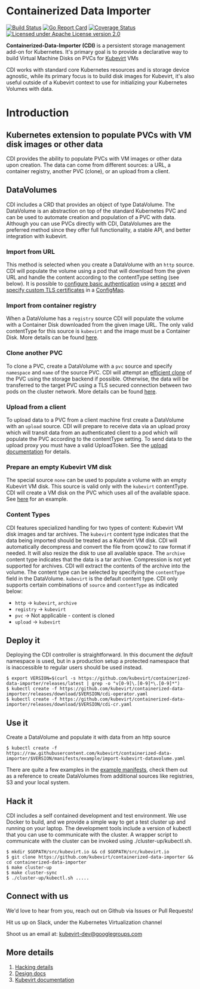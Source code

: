 # Containerized Data Importer

[![Build Status](https://travis-ci.org/kubevirt/containerized-data-importer.svg?branch=master)](https://travis-ci.org/kubevirt/containerized-data-importer)
[![Go Report Card](https://goreportcard.com/badge/github.com/kubevirt/containerized-data-importer)](https://goreportcard.com/report/github.com/kubevirt/containerized-data-importer)
[![Coverage Status](https://img.shields.io/coveralls/kubevirt/containerized-data-importer/master.svg)](https://coveralls.io/github/kubevirt/containerized-data-importer?branch=master)
[![Licensed under Apache License version 2.0](https://img.shields.io/github/license/kubevirt/containerized-data-importer.svg)](https://www.apache.org/licenses/LICENSE-2.0)

**Containerized-Data-Importer (CDI)** is a persistent storage management add-on for Kubernetes.
It's primary goal is to provide a declarative way to build Virtual Machine Disks on PVCs for [Kubevirt](https://github.com/kubevirt/kubevirt) VMs

CDI works with standard core Kubernetes resources and is storage device agnostic, while its primary focus is to build disk images for Kubevirt, it's also useful outside of a Kubevirt context to use for initializing your Kubernetes Volumes with data.


# Introduction

## Kubernetes extension to populate PVCs with VM disk images or other data
CDI provides the ability to populate PVCs with VM images or other data upon creation.  The data can come from different sources: a URL, a container registry, another PVC (clone), or an upload from a client.

## DataVolumes
CDI includes a CRD that provides an object of type DataVolume.  The DataVolume is an abstraction on top of the standard Kubernetes PVC and can be used to automate creation and population of a PVC with data.  Although you can use PVCs directly with CDI, DataVolumes are the preferred method since they offer full functionality, a stable API, and better integration with kubevirt.

### Import from URL

This method is selected when you create a DataVolume with an `http` source.  CDI will populate the volume using a pod that will download from the given URL and handle the content according to the contentType setting (see below).  It is possible to [configure basic authentication](manifests/example/import-kubevirt-datavolume-secret.yaml) using a [secret](manifests/example/endpoint-secret.yaml) and [specify custom TLS certificates](doc/image-from-registry.md#tls-certificate-configuration) in a [ConfigMap](manifests/example/cert-configmap.yaml).

### Import from container registry

When a DataVolume has a `registry` source CDI will populate the volume with a Container Disk downloaded from the given image URL.  The only valid contentType for this source is `kubevirt` and the image must be a Container Disk.  More details can be found [here](doc/image-from-registry.md).

### Clone another PVC

To clone a PVC, create a DataVolume with a `pvc` source and specify `namespace` and `name` of the source PVC.  CDI will attempt an [efficient clone](doc/smart-clone.md) of the PVC using the storage backend if possible.  Otherwise, the data will be transferred to the target PVC using a TLS secured connection between two pods on the cluster network.  More details can be found [here](doc/clone-datavolume.md).

### Upload from a client

To upload data to a PVC from a client machine first create a DataVolume with an `upload` source.  CDI will prepare to receive data via an upload proxy which will transit data from an authenticated client to a pod which will populate the PVC according to the contentType setting.  To send data to the upload proxy you must have a valid UploadToken.  See the [upload documentation](doc/upload.md) for details.

### Prepare an empty Kubevirt VM disk

The special source `none` can be used to populate a volume with an empty Kubevirt VM disk.  This source is valid only with the `kubevirt` contentType.  CDI will create a VM disk on the PVC which uses all of the available space.  See [here](doc/blank-raw-image.md) for an example.

### Content Types

CDI features specialized handling for two types of content: Kubevirt VM disk images and tar archives.  The `kubevirt` content type indicates that the data being imported should be treated as a Kubevirt VM disk.  CDI will automatically decompress and convert the file from qcow2 to raw format if needed.  It will also resize the disk to use all available space.  The `archive` content type indicates that the data is a tar archive. Compression is not yet supported for archives.  CDI will extract the contents of the archive into the volume.  The content type can be selected by specifying the `contentType` field in the DataVolume.  `kubevirt` is the default content type.  CDI only supports certain combinations of `source` and `contentType` as indicated below:

* `http` &rarr; `kubevirt`, `archive`
* `registry` &rarr; `kubevirt`
* `pvc` &rarr; Not applicable - content is cloned
* `upload` &rarr; `kubevirt`


## Deploy it

Deploying the CDI controller is straightforward. In this document the _default_ namespace is used, but in a production setup a protected namespace that is inaccessible to regular users should be used instead.

  ```
  $ export VERSION=$(curl -s https://github.com/kubevirt/containerized-data-importer/releases/latest | grep -o "v[0-9]\.[0-9]*\.[0-9]*")
  $ kubectl create -f https://github.com/kubevirt/containerized-data-importer/releases/download/$VERSION/cdi-operator.yaml
  $ kubectl create -f https://github.com/kubevirt/containerized-data-importer/releases/download/$VERSION/cdi-cr.yaml
  ```

## Use it

Create a DataVolume and populate it with data from an http source

```
$ kubectl create -f https://raw.githubusercontent.com/kubevirt/containerized-data-importer/$VERSION/manifests/example/import-kubevirt-datavolume.yaml
```

There are quite a few examples in the [example manifests](https://github.com/kubevirt/containerized-data-importer/tree/master/manifests/example), check them out as a reference to create DataVolumes from additional sources like registries, S3 and your local system.

## Hack it

CDI includes a self contained development and test environment.  We use Docker to build, and we provide a simple way to get a test cluster up and running on your laptop. The development tools include a version of kubectl that you can use to communicate with the cluster. A wrapper script to communicate with the cluster can be invoked using ./cluster-up/kubectl.sh.

```
$ mkdir $GOPATH/src/kubevirt.io && cd $GOPATH/src/kubevirt.io
$ git clone https://github.com/kubevirt/containerized-data-importer && cd containerized-data-importer
$ make cluster-up
$ make cluster-sync
$ ./cluster-up/kubectl.sh .....
```

## Connect with us

We'd love to hear from you, reach out on Github via Issues or Pull Requests!

Hit us up on Slack, under the Kubernetes Virtualization channel

Shoot us an email at: kubevirt-dev@googlegroups.com


## More details

1. [Hacking details](hack/README.md#getting-started-for-developers)
1. [Design docs](/doc/design.md#design)
1. [Kubevirt documentation](https://kubevirt.io)
